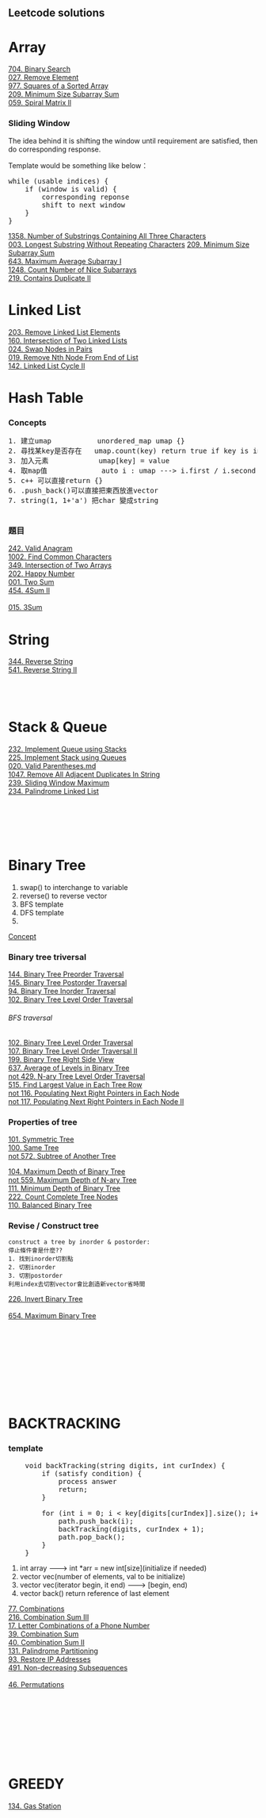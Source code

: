 ## Leetcode solutions

# Array
[704. Binary Search](https://github.com/stevennn30/MyLeetcode/blob/aceb5a88817d25d65800d1316a727252c2d6b273/solution/704.%20Binary%20Search)  
[027. Remove Element](https://github.com/stevennn30/MyLeetcode/blob/aceb5a88817d25d65800d1316a727252c2d6b273/solution/27.%20Remove%20Element)  
[977. Squares of a Sorted Array](https://github.com/stevennn30/MyLeetcode/blob/aceb5a88817d25d65800d1316a727252c2d6b273/solution/977.%20Squares%20of%20a%20Sorted%20Array)  
[209. Minimum Size Subarray Sum]()  
[059. Spiral Matrix ll](https://github.com/stevennn30/MyLeetcode/blob/4ff9b29b734974ebbf53b01b08da4b0abf1e703e/solution/059.%20Spiral%20Matrix%20ll)  

### Sliding Window
The idea behind it is shifting the window until requirement are satisfied, then do corresponding response.

Template would be something like below：  
<pre>
while (usable indices) {  
    if (window is valid) {  
        corresponding reponse  
        shift to next window  
    }  
}  
</pre>

[1358. Number of Substrings Containing All Three Characters]()  
[003. Longest Substring Without Repeating Characters]()
[209. Minimum Size Subarray Sum]()  
[643. Maximum Average Subarray I]()  
[1248. Count Number of Nice Subarrays]()  
[219. Contains Duplicate II](https://github.com/stevennn30/MyLeetcode/blob/81797cc18fe71af0ae4397d6612460df2cd2119e/solution/219.%20Contains%20Duplicate%20II.md)  

# Linked List
[203. Remove Linked List Elements](https://github.com/stevennn30/MyLeetcode/blob/3dd964a3628ba149f3a59e42133fd50eaf634dc9/solution/203.%20Remove%20Linked%20List%20Elements)  
[160. Intersection of Two Linked Lists](https://github.com/stevennn30/MyLeetcode/blob/bc0343e490d4782ae9ef22b1149d57b277ce86bc/solution/160.%20Intersection%20of%20Two%20Linked%20Lists)  
[024. Swap Nodes in Pairs](https://github.com/stevennn30/MyLeetcode/blob/c0759e8103d220e8740ec62cecff5a9dfee67f9a/solution/024.%20Swap%20Nodes%20in%20Pairs)  
[019. Remove Nth Node From End of List](https://github.com/stevennn30/MyLeetcode/blob/7b72194a1241c22c2db83f4b284213bc9e8c06e8/solution/019.%20Remove%20Nth%20Node%20From%20End%20of%20List)    
[142. Linked List Cycle II](https://github.com/stevennn30/MyLeetcode/blob/d6d2b899b42ae53819567e9c2a117b6bc4a18aa2/solution/142.%20Linked%20List%20Cycle%20II)    

# Hash Table
### Concepts
<pre>
1. 建立umap           unordered_map<key, value> umap {}
2. 尋找某key是否存在   umap.count(key) return true if key is in umap, return false otherwise
3. 加入元素            umap[key] = value
4. 取map值             auto i : umap ---> i.first / i.second (用法和struct很像)
5. c++ 可以直接return {}
6. .push_back()可以直接把東西放進vector
7. string(1, 1+'a') 把char 變成string
    </pre>

### 題目
[242. Valid Anagram](https://github.com/stevennn30/MyLeetcode/blob/6daf557284c4bf1abdba5303efc30769ef0125f5/solution/242.%20Valid%20Anagram)  
[1002. Find Common Characters](https://github.com/stevennn30/MyLeetcode/blob/f7871f5f525768150cacf4c38df50d70a2eb3b71/solution/1002.%20Find%20Common%20Characters)  
[349. Intersection of Two Arrays]()  
[202. Happy Number](https://github.com/stevennn30/MyLeetcode/blob/0d76f71bf5af7c78efa41ed29283c92cf5360dcb/solution/202.%20Happy%20Number)  
[001. Two Sum](https://github.com/stevennn30/MyLeetcode/blob/6e366c3e4f960499644dd65e50b0814f84eb67fb/solution/001.%20Two%20Sum)  
[454. 4Sum II](https://github.com/stevennn30/MyLeetcode/blob/227319e186d3304c16729589edfed7f54011c808/solution/454.%204Sum%20II.md)  
[]()  
[015. 3Sum](https://github.com/stevennn30/MyLeetcode/blob/d32d5291c05674246d2b96d7122d8839b95c7a53/solution/015.%203Sum.md)  
[]()  

# String
[344. Reverse String](https://github.com/stevennn30/MyLeetcode/blob/a46bd03379102831964ae4e4838d336b173f92ea/solution/344.%20Reverse%20String)  
[541. Reverse String II](https://github.com/stevennn30/MyLeetcode/blob/bb78f61d86b2a52640454edb612971df4abec541/solution/541.%20Reverse%20String%20II)  
[]()  
[]()  
[]()  
[]()  

# Stack & Queue
[232. Implement Queue using Stacks](https://github.com/stevennn30/MyLeetcode/blob/574c7ac1c27be4a7ac509109f8a3f232d94cc721/solution/232.%20Implement%20Queue%20using%20Stacks.md)  
[225. Implement Stack using Queues](https://github.com/stevennn30/MyLeetcode/blob/3238318527b095d16948d3c697a8ecbadfc99fa3/solution/225.%20Implement%20Stack%20using%20Queues.md)  
[020. Valid Parentheses.md](https://github.com/stevennn30/MyLeetcode/blob/714dd5e7f1e83de0e0b55bbc95ae783547df41cb/solution/020.%20Valid%20Parentheses.md)  
[1047. Remove All Adjacent Duplicates In String](https://github.com/stevennn30/MyLeetcode/blob/c4e1ebf2328ffb3e59d1be5471b53005f03015fb/solution/1047.%20Remove%20All%20Adjacent%20Duplicates%20In%20String.md)  
[239. Sliding Window Maximum](https://github.com/stevennn30/MyLeetcode/blob/c2f86b15e4ce140228ac624467d99306b23699c5/solution/239.%20Sliding%20Window%20Maximum.md)  
[234. Palindrome Linked List]()  
[]()  
[]()  
[]()  
[]()  
[]()  
[]()  

# Binary Tree
1. swap() to interchange to variable
2. reverse() to reverse vector
3. BFS template
4. DFS template
5. 
[Concept](https://github.com/stevennn30/MyLeetcode/blob/5df1ee93193f33bd74dad6ad8085a8252a290bab/Topics/Binary%20Tree.md)
### Binary tree triversal
[144. Binary Tree Preorder Traversal](https://github.com/stevennn30/MyLeetcode/blob/24b83e12b5edbb5f460dbf29c3dda7362ced8219/solution/144.%20Binary%20Tree%20Preorder%20Traversal.md)  
[145. Binary Tree Postorder Traversal](https://github.com/stevennn30/MyLeetcode/blob/24b83e12b5edbb5f460dbf29c3dda7362ced8219/solution/145.%20Binary%20Tree%20Postorder%20Traversal.md)  
[94. Binary Tree Inorder Traversal](https://github.com/stevennn30/MyLeetcode/blob/d7a22edd76673be191bfa82c3202343004b19ee0/solution/094.%20Binary%20Tree%20Inorder%20Traversal.md)  
[102. Binary Tree Level Order Traversal](https://github.com/stevennn30/MyLeetcode/blob/60c7d78766c20022bf945053b3de6a693d47d68b/solution/102.%20Binary%20Tree%20Level%20Order%20Traversal.md)  
###### BFS traversal 
[102. Binary Tree Level Order Traversal]()  
[107. Binary Tree Level Order Traversal II]()  
[199. Binary Tree Right Side View]()  
[637. Average of Levels in Binary Tree]()  
[not 429. N-ary Tree Level Order Traversal]()  
[515. Find Largest Value in Each Tree Row](https://github.com/stevennn30/MyLeetcode/blob/ad1803cc4c8b93a982bed21ee33977ece6b33b0e/solution/515.%20Find%20Largest%20Value%20in%20Each%20Tree%20Row.md)  
[not 116. Populating Next Right Pointers in Each Node](https://github.com/stevennn30/MyLeetcode/blob/b5f6e4c75438509e80101fa8eefd971f414d2786/solution/116.%20Populating%20Next%20Right%20Pointers%20in%20Each%20Node.md)  
[not 117. Populating Next Right Pointers in Each Node II](https://github.com/stevennn30/MyLeetcode/blob/a0cab34692f90301e4fb5125cf4f319d9b25b543/solution/117.%20Populating%20Next%20Right%20Pointers%20in%20Each%20Node%20II.md)  
### Properties of tree
[101. Symmetric Tree](https://github.com/stevennn30/MyLeetcode/blob/7a1ef0058d76e69e7cc3ec5bab7a01892abeb0a8/solution/101.%20Symmetric%20Tree.md)  
[100. Same Tree](https://github.com/stevennn30/MyLeetcode/blob/7a1ef0058d76e69e7cc3ec5bab7a01892abeb0a8/solution/100.%20Same%20Tree.md)  
[not 572. Subtree of Another Tree]()  
  
[104. Maximum Depth of Binary Tree](https://github.com/stevennn30/MyLeetcode/blob/016909edd954c1316f3c524fd46372edd2fb429b/solution/104.%20Maximum%20Depth%20of%20Binary%20Tree.md)  
[not 559. Maximum Depth of N-ary Tree]()  
[111. Minimum Depth of Binary Tree](https://github.com/stevennn30/MyLeetcode/blob/a9853cf2fc3227c0c9cbad7db952d77bef96da7f/solution/111.%20Minimum%20Depth%20of%20Binary%20Tree.md)  
[222. Count Complete Tree Nodes](https://github.com/stevennn30/MyLeetcode/blob/a9853cf2fc3227c0c9cbad7db952d77bef96da7f/solution/222.%20Count%20Complete%20Tree%20Nodes.md)  
[110. Balanced Binary Tree](https://github.com/stevennn30/MyLeetcode/blob/a9853cf2fc3227c0c9cbad7db952d77bef96da7f/solution/110.%20Balanced%20Binary%20Tree.md)  
[]()  
### Revise / Construct tree
``` 
construct a tree by inorder & postorder:
停止條件會是什麼??
1. 找到inorder切割點
2. 切割inorder
3. 切割postorder
利用index去切割vector會比創造新vector省時間
```
[226. Invert Binary Tree]()  
[]()  
[654. Maximum Binary Tree]()  
[]()  
[]()  
[]()  
[]()  
[]()  
[]()  
[]()  
[]()  
[]()  
[]()  

# BACKTRACKING
### template
<pre>
    void backTracking(string digits, int curIndex) {
        if (satisfy condition) {
            process answer
            return;
        }
        
        for (int i = 0; i < key[digits[curIndex]].size(); i++) {
            path.push_back(i);
            backTracking(digits, curIndex + 1);
            path.pop_back();
        }
    }
</pre>
1. int array ---> int *arr = new int[size](initialize if needed)
2. vector<int> vec(number of elements, val to be initialize)
3. vector<int> vec(iterator begin, it end) ---> [begin, end)
4. vector back() return reference of last element
   
[77. Combinations](https://github.com/stevennn30/MyLeetcode/blob/854896b9b03080d41559d5619e0127182cf30982/solution/077.%20Combinations.md)  
[216. Combination Sum III]()  
[17. Letter Combinations of a Phone Number](https://github.com/stevennn30/MyLeetcode/blob/a3ac381a8d4de8b4f1b510835dc8cae9234ec998/solution/017.%20Letter%20Combinations%20of%20a%20Phone%20Number.md)  
[39. Combination Sum](https://github.com/stevennn30/MyLeetcode/blob/239bb3d0fa2e86e14e59822e8400d2794d1b6114/solution/039.%20Combination%20Sum.md)  
[40. Combination Sum II](https://github.com/stevennn30/MyLeetcode/blob/e1fe20833d7a1f8a1eb11f69da6522331c0ca8ad/solution/040.%20Combination%20Sum%20II.md)  
[131. Palindrome Partitioning](https://github.com/stevennn30/MyLeetcode/blob/84accfedf9077540e8c212a821e02ff64942ff71/solution/131.%20Palindrome%20Partitioning.md)  
[93. Restore IP Addresses]()  
[491. Non-decreasing Subsequences]()  
[]()  
[46. Permutations]()  
[]()  
[]()  
[]()  
[]()  
[]()  
[]()  
[]()  
[]()  
[]()  


# GREEDY
[134. Gas Station]()  
[]()  
[]()  
[]()  
[]()  
[]()  
[]()  
[]()  
[]()  
[]()  
